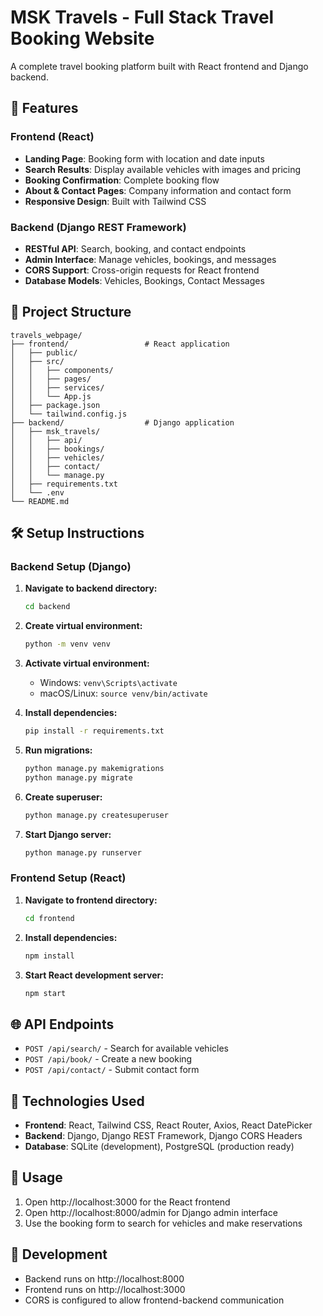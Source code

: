 # MSK Travels - Full Stack Travel Booking Website

A complete travel booking platform built with React frontend and Django backend.

## 🚀 Features

### Frontend (React)
- **Landing Page**: Booking form with location and date inputs
- **Search Results**: Display available vehicles with images and pricing
- **Booking Confirmation**: Complete booking flow
- **About & Contact Pages**: Company information and contact form
- **Responsive Design**: Built with Tailwind CSS

### Backend (Django REST Framework)
- **RESTful API**: Search, booking, and contact endpoints
- **Admin Interface**: Manage vehicles, bookings, and messages
- **CORS Support**: Cross-origin requests for React frontend
- **Database Models**: Vehicles, Bookings, Contact Messages

## 📁 Project Structure

```
travels_webpage/
├── frontend/                 # React application
│   ├── public/
│   ├── src/
│   │   ├── components/
│   │   ├── pages/
│   │   ├── services/
│   │   └── App.js
│   ├── package.json
│   └── tailwind.config.js
├── backend/                  # Django application
│   ├── msk_travels/
│   │   ├── api/
│   │   ├── bookings/
│   │   ├── vehicles/
│   │   ├── contact/
│   │   └── manage.py
│   ├── requirements.txt
│   └── .env
└── README.md
```

## 🛠️ Setup Instructions

### Backend Setup (Django)

1. **Navigate to backend directory:**
   ```bash
   cd backend
   ```

2. **Create virtual environment:**
   ```bash
   python -m venv venv
   ```

3. **Activate virtual environment:**
   - Windows: `venv\Scripts\activate`
   - macOS/Linux: `source venv/bin/activate`

4. **Install dependencies:**
   ```bash
   pip install -r requirements.txt
   ```

5. **Run migrations:**
   ```bash
   python manage.py makemigrations
   python manage.py migrate
   ```

6. **Create superuser:**
   ```bash
   python manage.py createsuperuser
   ```

7. **Start Django server:**
   ```bash
   python manage.py runserver
   ```

### Frontend Setup (React)

1. **Navigate to frontend directory:**
   ```bash
   cd frontend
   ```

2. **Install dependencies:**
   ```bash
   npm install
   ```

3. **Start React development server:**
   ```bash
   npm start
   ```

## 🌐 API Endpoints

- `POST /api/search/` - Search for available vehicles
- `POST /api/book/` - Create a new booking
- `POST /api/contact/` - Submit contact form

## 🎨 Technologies Used

- **Frontend**: React, Tailwind CSS, React Router, Axios, React DatePicker
- **Backend**: Django, Django REST Framework, Django CORS Headers
- **Database**: SQLite (development), PostgreSQL (production ready)

## 📱 Usage

1. Open http://localhost:3000 for the React frontend
2. Open http://localhost:8000/admin for Django admin interface
3. Use the booking form to search for vehicles and make reservations

## 🔧 Development

- Backend runs on http://localhost:8000
- Frontend runs on http://localhost:3000
- CORS is configured to allow frontend-backend communication 